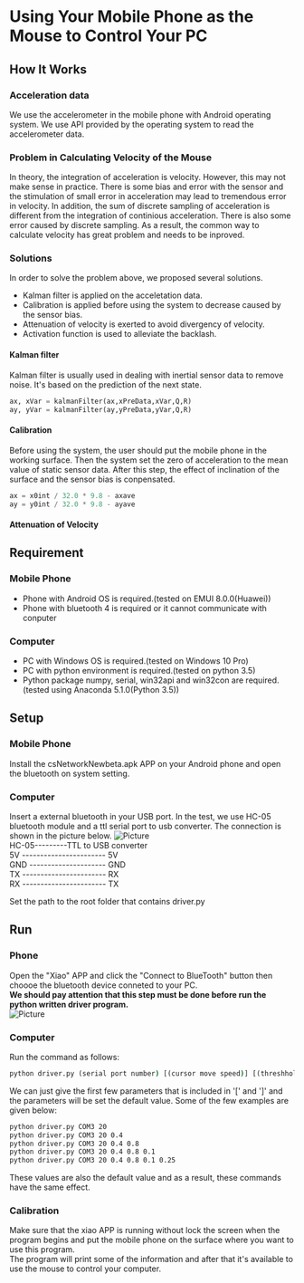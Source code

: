 # Using Your Mobile Phone as the Mouse to Control Your PC  
## How It Works  
### Acceleration data  
We use the accelerometer in the mobile phone with Android operating system.
We use API provided by the operating system to read the accelerometer data.

### Problem in Calculating Velocity of the Mouse  
In theory, the integration of acceleration is velocity.
However, this may not make sense in practice.
There is some bias and error with the sensor and the stimulation of small error in acceleration may lead to tremendous error in velocity.
In addition, the sum of discrete sampling of acceleration is different from the integration of continious acceleration.
There is also some error caused by discrete sampling.
As a result, the common way to calculate velocity has great problem and needs to be inproved.
### Solutions  
In order to solve the problem above, we proposed several solutions.
 - Kalman filter is applied on the acceletation data.  
 - Calibration is applied before using the system to decrease caused by the sensor bias.  
 - Attenuation of velocity is exerted to avoid divergency of velocity.  
 - Activation function is used to alleviate the backlash.  
#### Kalman filter  
Kalman filter is usually used in dealing with inertial sensor data to remove noise.
It's based on the prediction of the next state.  
```python
ax, xVar = kalmanFilter(ax,xPreData,xVar,Q,R)
ay, yVar = kalmanFilter(ay,yPreData,yVar,Q,R)
```
#### Calibration  
Before using the system, the user should put the mobile phone in the working surface.
Then the system set the zero of acceleration to the mean value of static sensor data.
After this step, the effect of inclination of the surface and the sensor bias is conpensated.  
```python
ax = x0int / 32.0 * 9.8 - axave
ay = y0int / 32.0 * 9.8 - ayave
```
#### Attenuation of Velocity  

## Requirement  

### Mobile Phone  
 - Phone with Android OS is required.(tested on EMUI 8.0.0(Huawei))  
 - Phone with bluetooth 4 is required or it cannot communicate with conputer  

### Computer  
 - PC with Windows OS is required.(tested on Windows 10 Pro)  
 - PC with python environment is required.(tested on python 3.5)  
 - Python package numpy, serial, win32api and win32con are required.(tested using Anaconda 5.1.0(Python 3.5))  

## Setup  
### Mobile Phone  
Install the csNetworkNewbeta.apk APP on your Android phone and open the bluetooth on system setting.  
### Computer  
Insert a external bluetooth in your USB port.
In the test, we use HC-05 bluetooth module and a ttl serial port to usb converter.
The connection is shown in the picture below.
![Picture](./pic/connection.jpg)  
HC-05---------TTL to USB converter  
5V ----------------------- 5V  
GND --------------------- GND  
TX ----------------------- RX  
RX ----------------------- TX  
  
Set the path to the root folder that contains driver.py  

## Run  
### Phone  
Open the "Xiao" APP and click the "Connect to BlueTooth" button then choooe the bluetooth device conneted to your PC.  
**We should pay attention that this step must be done before run the python written driver program.**  
![Picture](./pic/xiao.jpg)  

### Computer  
Run the command as follows:
```cmd
python driver.py (serial port number) [(cursor move speed)] [(threshhold for moving)] [(damp rate)] [(Q)] [(R)]
```
We can just give the first few parameters that is included in '[' and ']' and the parameters will be set the default value. 
Some of the few examples are given below:
```cmd
python driver.py COM3 20 
python driver.py COM3 20 0.4
python driver.py COM3 20 0.4 0.8
python driver.py COM3 20 0.4 0.8 0.1
python driver.py COM3 20 0.4 0.8 0.1 0.25
```
These values are also the default value and as a result, these commands have the same effect.  

### Calibration
Make sure that the xiao APP is running without lock the screen when the program begins and put the mobile phone on the surface where you want to use this program.  
The program will print some of the information and after that it's available to use the mouse to control your computer.
